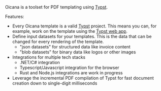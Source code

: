 Oicana is a toolset for PDF templating using [Typst].

Features:
* Every Oicana template is a valid [Typst] project. This means you can, for example, work on the template using the [Typst web app].
* Define input datasets for your templates. This is the data that can be changed for every rendering of the template.
  * "json datasets" for structured data like invoice content
  * "blob datasets" for binary data like logos or other images
* Integrations for multiple tech stacks
  * .NET/C# integration
  * Typescript/Javascript integration for the browser
  * Rust and Node.js integrations are work in progress
* Leverage the incremental PDF compilation of Typst for fast document creation down to single-digit milliseconds


[Typst]: https://typst.app/home/
[Typst web app]: https://typst.app/
